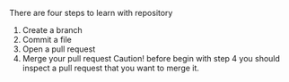  There are four steps to learn with repository
 1. Create a branch
 2. Commit a file
 3. Open a pull request
 4. Merge your pull request
Caution! before begin with step 4 you should inspect a pull request that you want to merge it.
